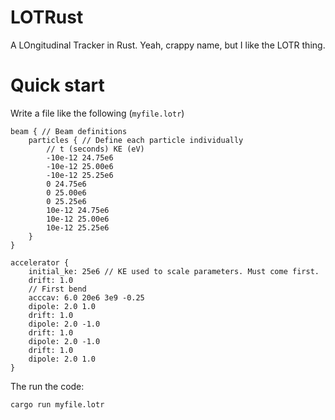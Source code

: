# LOTRust

A LOngitudinal Tracker in Rust.  Yeah, crappy name, but I like the LOTR thing.

# Quick start
Write a file like the following (`myfile.lotr`)
```
beam { // Beam definitions
    particles { // Define each particle individually
        // t (seconds) KE (eV)
        -10e-12 24.75e6
        -10e-12 25.00e6
        -10e-12 25.25e6
        0 24.75e6
        0 25.00e6
        0 25.25e6
        10e-12 24.75e6
        10e-12 25.00e6
        10e-12 25.25e6
    }
}

accelerator {
    initial_ke: 25e6 // KE used to scale parameters. Must come first.
    drift: 1.0
    // First bend
    acccav: 6.0 20e6 3e9 -0.25
    dipole: 2.0 1.0
    drift: 1.0
    dipole: 2.0 -1.0
    drift: 1.0
    dipole: 2.0 -1.0
    drift: 1.0
    dipole: 2.0 1.0
}
```

The run the code:
```bash
cargo run myfile.lotr
```

